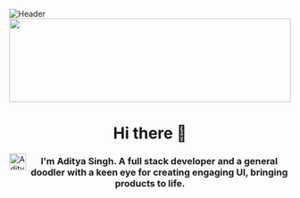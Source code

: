 ![Header](https://freecoursesites.org/wp-content/uploads/2021/03/The-Complete-MERN-Stack-CRUD-Application-with-Source-Code.jpg )
<img src="https://freecoursesites.org/wp-content/uploads/2021/03/The-Complete-MERN-Stack-CRUD-Application-with-Source-Code.jpg" height="150" width=100% >

### <h1 align="center">Hi there 👋</h1>
<a href="https://www.linkedin.com/in/aditya-singh-ad69/">
  <img align="left" alt="Aditya's LinkedIN" width="30px" src="https://raw.githubusercontent.com/peterthehan/peterthehan/master/assets/linkedin.svg" />
</a>

<h3 align="center">I'm Aditya Singh. A full stack developer and a general doodler with a keen eye for creating engaging UI, bringing products to life.</h3>

<!--
**Adi-ty/Adi-ty** is a ✨ _special_ ✨ repository because its `README.md` (this file) appears on your GitHub profile.

Here are some ideas to get you started:

- 🔭 I’m currently working on ...
- 🌱 I’m currently learning ...
- 👯 I’m looking to collaborate on ...
- 🤔 I’m looking for help with ...
- 💬 Ask me about ...
- 📫 How to reach me: ...
- 😄 Pronouns: ...
- ⚡ Fun fact: ...
-->
